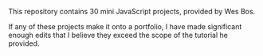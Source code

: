 This repository contains 30 mini JavaScript projects, provided by Wes Bos.

If any of these projects make it onto a portfolio, I have made significant enough edits that I believe they
exceed the scope of the tutorial he provided.